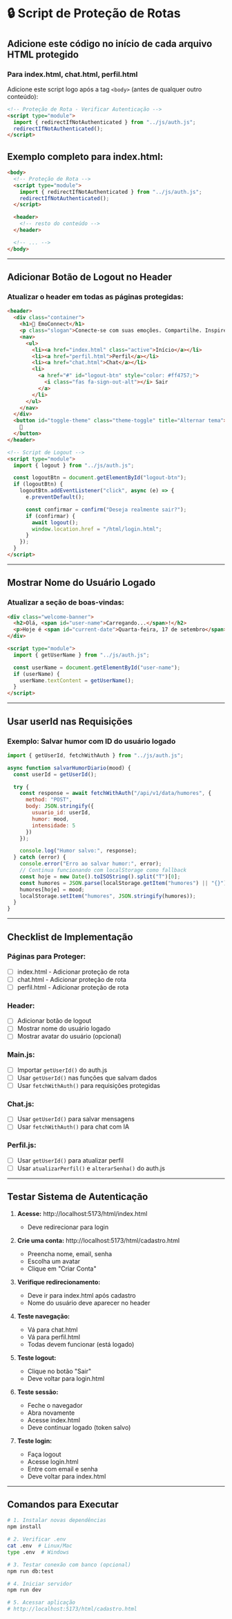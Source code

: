 # 🔒 Script de Proteção de Rotas

## Adicione este código no início de cada arquivo HTML protegido

### Para index.html, chat.html, perfil.html

Adicione este script logo após a tag `<body>` (antes de qualquer outro conteúdo):

```html
<!-- Proteção de Rota - Verificar Autenticação -->
<script type="module">
  import { redirectIfNotAuthenticated } from "../js/auth.js";
  redirectIfNotAuthenticated();
</script>
```

## Exemplo completo para index.html:

```html
<body>
  <!-- Proteção de Rota -->
  <script type="module">
    import { redirectIfNotAuthenticated } from "../js/auth.js";
    redirectIfNotAuthenticated();
  </script>

  <header>
    <!-- resto do conteúdo -->
  </header>

  <!-- ... -->
</body>
```

---

## Adicionar Botão de Logout no Header

### Atualizar o header em todas as páginas protegidas:

```html
<header>
  <div class="container">
    <h1>🌟 EmoConnect</h1>
    <p class="slogan">Conecte-se com suas emoções. Compartilhe. Inspire.</p>
    <nav>
      <ul>
        <li><a href="index.html" class="active">Início</a></li>
        <li><a href="perfil.html">Perfil</a></li>
        <li><a href="chat.html">Chat</a></li>
        <li>
          <a href="#" id="logout-btn" style="color: #ff4757;">
            <i class="fas fa-sign-out-alt"></i> Sair
          </a>
        </li>
      </ul>
    </nav>
  </div>
  <button id="toggle-theme" class="theme-toggle" title="Alternar tema">
    🌙
  </button>
</header>

<!-- Script de Logout -->
<script type="module">
  import { logout } from "../js/auth.js";

  const logoutBtn = document.getElementById("logout-btn");
  if (logoutBtn) {
    logoutBtn.addEventListener("click", async (e) => {
      e.preventDefault();

      const confirmar = confirm("Deseja realmente sair?");
      if (confirmar) {
        await logout();
        window.location.href = "/html/login.html";
      }
    });
  }
</script>
```

---

## Mostrar Nome do Usuário Logado

### Atualizar a seção de boas-vindas:

```html
<div class="welcome-banner">
  <h2>Olá, <span id="user-name">Carregando...</span>!</h2>
  <p>Hoje é <span id="current-date">Quarta-feira, 17 de setembro</span></p>
</div>

<script type="module">
  import { getUserName } from "../js/auth.js";

  const userName = document.getElementById("user-name");
  if (userName) {
    userName.textContent = getUserName();
  }
</script>
```

---

## Usar userId nas Requisições

### Exemplo: Salvar humor com ID do usuário logado

```javascript
import { getUserId, fetchWithAuth } from "../js/auth.js";

async function salvarHumorDiario(mood) {
  const userId = getUserId();

  try {
    const response = await fetchWithAuth("/api/v1/data/humores", {
      method: "POST",
      body: JSON.stringify({
        usuario_id: userId,
        humor: mood,
        intensidade: 5
      })
    });

    console.log("Humor salvo:", response);
  } catch (error) {
    console.error("Erro ao salvar humor:", error);
    // Continua funcionando com localStorage como fallback
    const hoje = new Date().toISOString().split("T")[0];
    const humores = JSON.parse(localStorage.getItem("humores") || "{}");
    humores[hoje] = mood;
    localStorage.setItem("humores", JSON.stringify(humores));
  }
}
```

---

## Checklist de Implementação

### Páginas para Proteger:

- [ ] index.html - Adicionar proteção de rota
- [ ] chat.html - Adicionar proteção de rota
- [ ] perfil.html - Adicionar proteção de rota

### Header:

- [ ] Adicionar botão de logout
- [ ] Mostrar nome do usuário logado
- [ ] Mostrar avatar do usuário (opcional)

### Main.js:

- [ ] Importar `getUserId()` do auth.js
- [ ] Usar `getUserId()` nas funções que salvam dados
- [ ] Usar `fetchWithAuth()` para requisições protegidas

### Chat.js:

- [ ] Usar `getUserId()` para salvar mensagens
- [ ] Usar `fetchWithAuth()` para chat com IA

### Perfil.js:

- [ ] Usar `getUserId()` para atualizar perfil
- [ ] Usar `atualizarPerfil()` e `alterarSenha()` do auth.js

---

## Testar Sistema de Autenticação

1. **Acesse:** http://localhost:5173/html/index.html
   - Deve redirecionar para login

2. **Crie uma conta:** http://localhost:5173/html/cadastro.html
   - Preencha nome, email, senha
   - Escolha um avatar
   - Clique em "Criar Conta"

3. **Verifique redirecionamento:**
   - Deve ir para index.html após cadastro
   - Nome do usuário deve aparecer no header

4. **Teste navegação:**
   - Vá para chat.html
   - Vá para perfil.html
   - Todas devem funcionar (está logado)

5. **Teste logout:**
   - Clique no botão "Sair"
   - Deve voltar para login.html

6. **Teste sessão:**
   - Feche o navegador
   - Abra novamente
   - Acesse index.html
   - Deve continuar logado (token salvo)

7. **Teste login:**
   - Faça logout
   - Acesse login.html
   - Entre com email e senha
   - Deve voltar para index.html

---

## Comandos para Executar

```bash
# 1. Instalar novas dependências
npm install

# 2. Verificar .env
cat .env  # Linux/Mac
type .env  # Windows

# 3. Testar conexão com banco (opcional)
npm run db:test

# 4. Iniciar servidor
npm run dev

# 5. Acessar aplicação
# http://localhost:5173/html/cadastro.html
```
